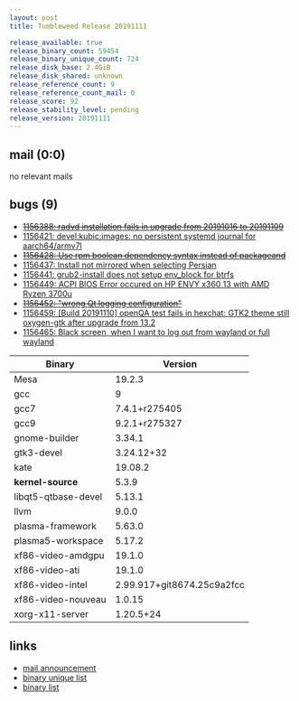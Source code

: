 ```yaml
---
layout: post
title: Tumbleweed Release 20191111

release_available: true
release_binary_count: 59454
release_binary_unique_count: 724
release_disk_base: 2.4GiB
release_disk_shared: unknown
release_reference_count: 9
release_reference_count_mail: 0
release_score: 92
release_stability_level: pending
release_version: 20191111
---
```


## mail (0:0)

no relevant mails

## bugs (9)

<!--more-->

- ~~[1156388: radvd installation fails in upgrade from 20191016 to 20191109](https://bugzilla.opensuse.org/show_bug.cgi?id=1156388)~~
- [1156421: devel:kubic:images: no persistent systemd journal for aarch64/armv7l](https://bugzilla.opensuse.org/show_bug.cgi?id=1156421)
- ~~[1156428: Use rpm boolean dependency syntax instead of packageand](https://bugzilla.opensuse.org/show_bug.cgi?id=1156428)~~
- [1156437: Install not mirrored when selecting Persian](https://bugzilla.opensuse.org/show_bug.cgi?id=1156437)
- [1156441: grub2-install does not setup env_block for btrfs](https://bugzilla.opensuse.org/show_bug.cgi?id=1156441)
- [1156449: ACPI BIOS Error occured on HP ENVY x360 13 with AMD Ryzen 3700u](https://bugzilla.opensuse.org/show_bug.cgi?id=1156449)
- ~~[1156452: "wrong Qt logging configuration"](https://bugzilla.opensuse.org/show_bug.cgi?id=1156452)~~
- [1156459: \[Build 20191110\] openQA test fails in hexchat: GTK2 theme still oxygen-gtk after upgrade from 13.2](https://bugzilla.opensuse.org/show_bug.cgi?id=1156459)
- [1156465: Black screen, when I want to log out from wayland or full wayland](https://bugzilla.opensuse.org/show_bug.cgi?id=1156465)

Binary | Version
--- | ---
Mesa | 19.2.3
gcc | 9
gcc7 | 7.4.1+r275405
gcc9 | 9.2.1+r275327
gnome-builder | 3.34.1
gtk3-devel | 3.24.12+32
kate | 19.08.2
**kernel-source** | 5.3.9
libqt5-qtbase-devel | 5.13.1
llvm | 9.0.0
plasma-framework | 5.63.0
plasma5-workspace | 5.17.2
xf86-video-amdgpu | 19.1.0
xf86-video-ati | 19.1.0
xf86-video-intel | 2.99.917+git8674.25c9a2fcc
xf86-video-nouveau | 1.0.15
xorg-x11-server | 1.20.5+24

## links

- [mail announcement](https://lists.opensuse.org/opensuse-factory/2019-11/msg00214.html)
- [binary unique list](http://download.opensuse.org/history/20191111/rpm.unique.list)
- [binary list](http://download.opensuse.org/history/20191111/rpm.list)

